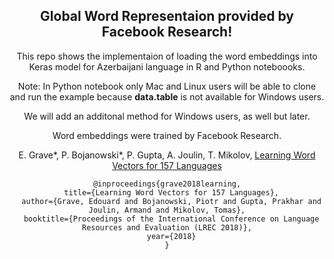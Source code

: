 <center>

## Global Word Representaion provided by Facebook Research!


This repo shows the implementaion of loading the word embeddings into Keras model for Azerbaijani language in R and Python noteboooks.

Note: In Python notebook only Mac and Linux users will be able to clone and run the example because __data.table__ is not available for Windows users.

We will add an additonal method for Windows users, as well but later.

Word embeddings were trained by Facebook Research. 

E. Grave*, P. Bojanowski*, P. Gupta, A. Joulin, T. Mikolov, [Learning Word Vectors for 157 Languages](https://arxiv.org/abs/1802.06893)

```
@inproceedings{grave2018learning,
  title={Learning Word Vectors for 157 Languages},
  author={Grave, Edouard and Bojanowski, Piotr and Gupta, Prakhar and Joulin, Armand and Mikolov, Tomas},
  booktitle={Proceedings of the International Conference on Language Resources and Evaluation (LREC 2018)},
  year={2018}
}
```
